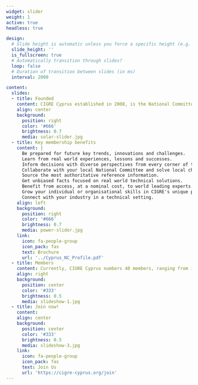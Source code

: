 ```yaml
---
widget: slider
weight: 1
active: true
headless: true

design:
  # Slide height is automatic unless you force a specific height (e.g. '400px')
  slide_height: ''
  is_fullscreen: true
  # Automatically transition through slides?
  loop: false
  # Duration of transition between slides (in ms)
  interval: 2000

content:
  slides:
  - title: Founded
    content: CIGRE Cyprus established in 2008, is the National Committee and local representative organisation of CIGRE in Cyprus.
    align: center
    background:
      position: right
      color: '#666'
      brightness: 0.7
      media: solar-slider.jpg
  - title: Key membership benefits
    content: |
      Be prepared for future key trends, innovations and challenges.
      Learn from real world experiences, lessons and successes.
      Inform decisions with diverse perspectives from every corner of the world.
      Collaborate with your local National Committee and solve local challenges.
      Source the most authoritative reference information.
      Get unbiased facts focused on real world technical solutions.
      Benefit from access, at a nominal cost, to world leading experts.
      Grow your individual or organisational skills in CIGRE's unique peer to peer environment.
      Connect with your industry in a technical setting.
    align: left
    background:
      position: right
      color: '#666'
      brightness: 0.7
      media: power-slider.jpg
    link:
      icon: fa-people-group
      icon_pack: fas
      text: Brochure
      url: '../Cyprus_NC_Profile.pdf'
  - title: Members
    content: Currently, CIGRE Cyprus numbers 40 members, ranging from individuals to large scale companies (such as, TSOC, DSOC, EAC, Vassiliko) and universities (such as, UCY, CUT, Frederick University).
    align: right
    background:
      position: center
      color: '#333'
      brightness: 0.5
      media: slideshow-1.jpg
  - title: Join now!
    content: 
    align: center
    background:
      position: center
      color: '#333'
      brightness: 0.5
      media: slideshow-3.jpg
    link:
      icon: fa-people-group
      icon_pack: fas
      text: Join Us
      url: 'https://cigre-cyprus.org/join'
---
```

